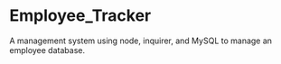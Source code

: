 # Employee_Tracker
A management system using node, inquirer, and MySQL to manage an employee database.
